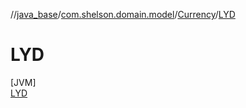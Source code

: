 //[java_base](../../../../index.md)/[com.shelson.domain.model](../../index.md)/[Currency](../index.md)/[LYD](index.md)

# LYD

[JVM]\
[LYD](index.md)
